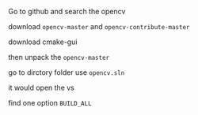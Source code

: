 Go to github and search the opencv

download `opencv-master` and `opencv-contribute-master`

download cmake-gui

then unpack the `opencv-master`

go to dirctory folder use `opencv.sln`

it would open the vs

find one option `BUILD_ALL`

